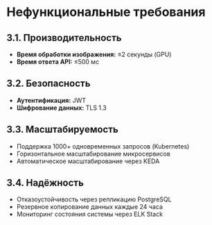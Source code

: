 # Нефункциональные требования

## 3.1. Производительность

- **Время обработки изображения:** ≤2 секунды (GPU)
- **Время ответа API:** ≤500 мс

## 3.2. Безопасность

- **Аутентификация:** JWT
- **Шифрование данных:** TLS 1.3

## 3.3. Масштабируемость

- Поддержка 1000+ одновременных запросов (Kubernetes)
- Горизонтальное масштабирование микросервисов
- Автоматическое масштабирование через KEDA

## 3.4. Надёжность

- Отказоустойчивость через репликацию PostgreSQL
- Резервное копирование данных каждые 24 часа
- Мониторинг состояния системы через ELK Stack

